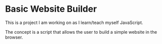 <h1> Basic Website Builder </h1> 

<p> This is a project I am working on as I learn/teach myself JavaScript. 

The concept is a script that allows the user to build a simple website in the browser. </p>

